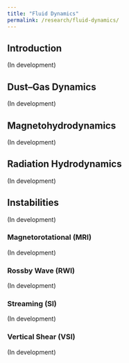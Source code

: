 ```yaml
---
title: "Fluid Dynamics"
permalink: /research/fluid-dynamics/
---
```

## Introduction
(In development)


## Dust–Gas Dynamics
(In development)


## Magnetohydrodynamics
(In development)


## Radiation Hydrodynamics
(In development)


## Instabilities
(In development)


### Magnetorotational (MRI)
(In development)


### Rossby Wave (RWI)
(In development)


### Streaming (SI)
(In development)


### Vertical Shear (VSI)
(In development)
